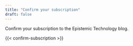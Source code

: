 ```yaml
---
title: "Confirm your subscription"
draft: false
---
```

Confirm your subscription to the Epistemic Technology blog.

{{< confirm-subscription >}}
